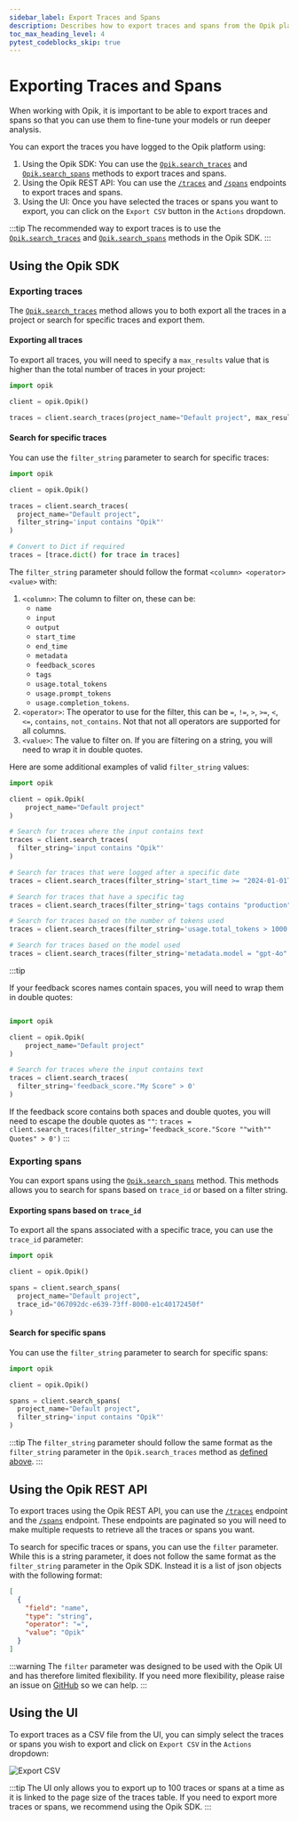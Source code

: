 ```yaml
---
sidebar_label: Export Traces and Spans
description: Describes how to export traces and spans from the Opik platform.
toc_max_heading_level: 4
pytest_codeblocks_skip: true
---
```


# Exporting Traces and Spans

When working with Opik, it is important to be able to export traces and spans so that you can use them to fine-tune your models or run deeper analysis.

You can export the traces you have logged to the Opik platform using:

1. Using the Opik SDK: You can use the [`Opik.search_traces`](https://www.comet.com/docs/opik/python-sdk-reference/Opik.html#opik.Opik.search_traces) and [`Opik.search_spans`](https://www.comet.com/docs/opik/python-sdk-reference/Opik.html#opik.Opik.search_spans) methods to export traces and spans.
2. Using the Opik REST API: You can use the [`/traces`](/reference/rest_api/get-traces-by-project.api.mdx) and [`/spans`](/reference/rest_api/get-spans-by-project.api.mdx) endpoints to export traces and spans.
3. Using the UI: Once you have selected the traces or spans you want to export, you can click on the `Export CSV` button in the `Actions` dropdown.

:::tip
The recommended way to export traces is to use the [`Opik.search_traces`](https://www.comet.com/docs/opik/python-sdk-reference/Opik.html#opik.Opik.search_traces) and [`Opik.search_spans`](https://www.comet.com/docs/opik/python-sdk-reference/Opik.html#opik.Opik.search_spans) methods in the Opik SDK.
:::

## Using the Opik SDK

### Exporting traces

The [`Opik.search_traces`](https://www.comet.com/docs/opik/python-sdk-reference/Opik.html#opik.Opik.search_traces) method allows you to both export all the traces in a project or search for specific traces and export them.

#### Exporting all traces

To export all traces, you will need to specify a `max_results` value that is higher than the total number of traces in your project:

```python
import opik

client = opik.Opik()

traces = client.search_traces(project_name="Default project", max_results=1000000)
```

#### Search for specific traces

You can use the `filter_string` parameter to search for specific traces:

```python
import opik

client = opik.Opik()

traces = client.search_traces(
  project_name="Default project",
  filter_string='input contains "Opik"'
)

# Convert to Dict if required
traces = [trace.dict() for trace in traces]
```

The `filter_string` parameter should follow the format `<column> <operator> <value>` with:

1. `<column>`: The column to filter on, these can be:
   - `name`
   - `input`
   - `output`
   - `start_time`
   - `end_time`
   - `metadata`
   - `feedback_scores`
   - `tags`
   - `usage.total_tokens`
   - `usage.prompt_tokens`
   - `usage.completion_tokens`.
2. `<operator>`: The operator to use for the filter, this can be `=`, `!=`, `>`, `>=`, `<`, `<=`, `contains`, `not_contains`. Not that not all operators are supported for all columns.
3. `<value>`: The value to filter on. If you are filtering on a string, you will need to wrap it in double quotes.

Here are some additional examples of valid `filter_string` values:

```python
import opik

client = opik.Opik(
    project_name="Default project"
)

# Search for traces where the input contains text
traces = client.search_traces(
  filter_string='input contains "Opik"'
)

# Search for traces that were logged after a specific date
traces = client.search_traces(filter_string='start_time >= "2024-01-01T00:00:00Z"')

# Search for traces that have a specific tag
traces = client.search_traces(filter_string='tags contains "production"')

# Search for traces based on the number of tokens used
traces = client.search_traces(filter_string='usage.total_tokens > 1000')

# Search for traces based on the model used
traces = client.search_traces(filter_string='metadata.model = "gpt-4o"')
```

:::tip

If your feedback scores names contain spaces, you will need to wrap them in double quotes:

```python

import opik

client = opik.Opik(
    project_name="Default project"
)

# Search for traces where the input contains text
traces = client.search_traces(
  filter_string='feedback_score."My Score" > 0'
)
```

If the feedback score contains both spaces and double quotes, you will need to escape the double quotes as `""`:
`traces = client.search_traces(filter_string='feedback_score."Score ""with"" Quotes" > 0')`
:::

### Exporting spans

You can export spans using the [`Opik.search_spans`](https://www.comet.com/docs/opik/python-sdk-reference/Opik.html#opik.Opik.search_spans) method. This methods allows you to search for spans based on `trace_id` or based on a filter string.

#### Exporting spans based on `trace_id`

To export all the spans associated with a specific trace, you can use the `trace_id` parameter:

```python
import opik

client = opik.Opik()

spans = client.search_spans(
  project_name="Default project",
  trace_id="067092dc-e639-73ff-8000-e1c40172450f"
)
```

#### Search for specific spans

You can use the `filter_string` parameter to search for specific spans:

```python
import opik

client = opik.Opik()

spans = client.search_spans(
  project_name="Default project",
  filter_string='input contains "Opik"'
)
```

:::tip
The `filter_string` parameter should follow the same format as the `filter_string` parameter in the `Opik.search_traces` method as [defined above](#search-for-specific-traces).
:::

## Using the Opik REST API

To export traces using the Opik REST API, you can use the [`/traces`](/reference/rest_api/get-traces-by-project.api.mdx) endpoint and the [`/spans`](/reference/rest_api/get-spans-by-project.api.mdx) endpoint. These endpoints are paginated so you will need to make multiple requests to retrieve all the traces or spans you want.

To search for specific traces or spans, you can use the `filter` parameter. While this is a string parameter, it does not follow the same format as the `filter_string` parameter in the Opik SDK. Instead it is a list of json objects with the following format:

```json
[
  {
    "field": "name",
    "type": "string",
    "operator": "=",
    "value": "Opik"
  }
]
```

:::warning
The `filter` parameter was designed to be used with the Opik UI and has therefore limited flexibility. If you need more flexibility,
please raise an issue on [GitHub](https://github.com/comet-ml/opik/issues) so we can help.
:::

## Using the UI

To export traces as a CSV file from the UI, you can simply select the traces or spans you wish to export and click on `Export CSV` in the `Actions` dropdown:

![Export CSV](/img/tracing/download_traces.png)

:::tip
The UI only allows you to export up to 100 traces or spans at a time as it is linked to the page size of the traces table. If you need to export more traces or spans, we recommend using the Opik SDK.
:::
